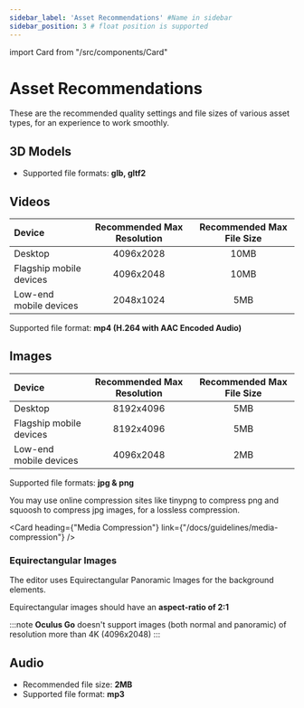 ```yaml
---
sidebar_label: 'Asset Recommendations' #Name in sidebar
sidebar_position: 3 # float position is supported
---
```

import Card from "/src/components/Card"

# Asset Recommendations

These are the recommended quality settings and file sizes of various asset types, for an experience to work smoothly.

## 3D Models

* Supported file formats: **glb, gltf2**

## Videos

| Device                  | Recommended Max Resolution | Recommended Max File Size |
|:------                  |:-----:                     |:-----:                    |
|Desktop                  | 4096x2028                  | 10MB                      |
|Flagship mobile devices  | 4096x2048                  | 10MB                      |
|Low-end mobile devices   | 2048x1024                  | 5MB                       |

Supported file format: **mp4 (H.264 with AAC Encoded Audio)**

## Images

| Device                  | Recommended Max Resolution | Recommended Max File Size |
|:------                  |:-----:                     |:-----:                    |
|Desktop                  | 8192x4096                  | 5MB                       |
|Flagship mobile devices  | 8192x4096                  | 5MB                       |
|Low-end mobile devices   | 4096x2048                  | 2MB                       |

Supported file formats: **jpg & png**

You may use online compression sites like tinypng to compress png and squoosh to compress jpg images, for a lossless compression.

<Card heading={"Media Compression"}  link={"/docs/guidelines/media-compression"} /> 

### Equirectangular Images

The editor uses Equirectangular Panoramic Images for the background elements.  

Equirectangular images should have an **aspect-ratio of 2:1**

:::note
**Oculus Go** doesn't support images (both normal and panoramic) of resolution more than 4K (4096x2048)
:::

## Audio

* Recommended file size: **2MB**
* Supported file format: **mp3**
